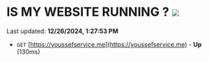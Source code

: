 # IS MY WEBSITE RUNNING ? [![](https://img.shields.io/static/v1?label=Sponsor&message=%E2%9D%A4&logo=GitHub&color=%23fe8e86)](https://github.com/sponsors/Youssef-Lehmam)

Last updated: **12/26/2024, 1:27:53 PM**

- `GET` [https://youssefservice.me](https://youssefservice.me) - **Up** (130ms)
